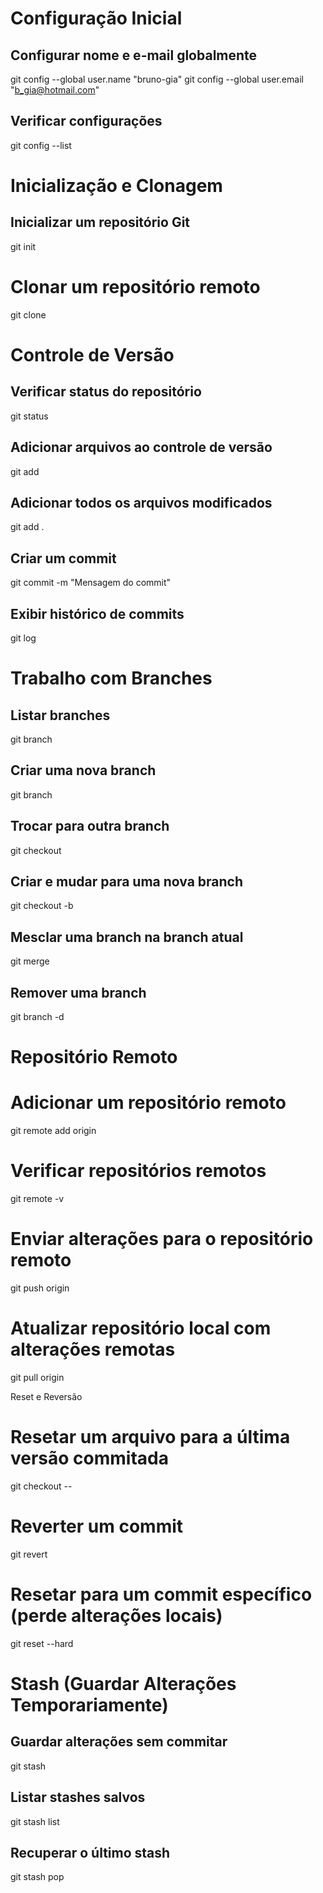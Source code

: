 # Configuração Inicial

## Configurar nome e e-mail globalmente
git config --global user.name "bruno-gia"
git config --global user.email "b_gia@hotmail.com"

## Verificar configurações
git config --list

# Inicialização e Clonagem

## Inicializar um repositório Git
git init

# Clonar um repositório remoto
git clone <url-do-repositorio>

# Controle de Versão

## Verificar status do repositório
git status

## Adicionar arquivos ao controle de versão
git add <arquivo>
## Adicionar todos os arquivos modificados
git add .

## Criar um commit
git commit -m "Mensagem do commit"

## Exibir histórico de commits
git log

# Trabalho com Branches

## Listar branches
git branch

## Criar uma nova branch
git branch <nome-da-branch>

## Trocar para outra branch
git checkout <nome-da-branch>

## Criar e mudar para uma nova branch
git checkout -b <nome-da-branch>

## Mesclar uma branch na branch atual
git merge <nome-da-branch>

## Remover uma branch
git branch -d <nome-da-branch>

# Repositório Remoto

# Adicionar um repositório remoto
git remote add origin <url-do-repositorio>

# Verificar repositórios remotos
git remote -v

# Enviar alterações para o repositório remoto
git push origin <branch>

# Atualizar repositório local com alterações remotas
git pull origin <branch>

Reset e Reversão

# Resetar um arquivo para a última versão commitada
git checkout -- <arquivo>

# Reverter um commit
git revert <id-do-commit>

# Resetar para um commit específico (perde alterações locais)
git reset --hard <id-do-commit>

# Stash (Guardar Alterações Temporariamente)

## Guardar alterações sem commitar
git stash

## Listar stashes salvos
git stash list

## Recuperar o último stash
git stash pop